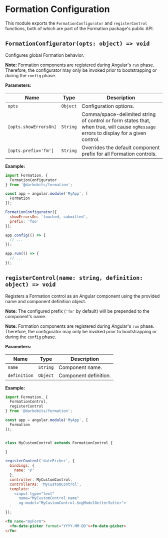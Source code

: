 # Formation Configuration

This module exports the `FormationConfigurator` and `registerControl` functions, both of which are part of the Formation package's public API.


## `FormationConfigurator(opts: object) => void`

Configures global Formation behavior.

**Note:** Formation components are registered during Angular's `run` phase. Therefore, the configurator may only be invoked prior to bootstrapping or during the `config` phase.

**Parameters:**

|Name|Type|Description|
|---|---|---|
|`opts`|`Object`|Configuration options.|
|`[opts.showErrorsOn]`|`String`|Comma/space-delimited string of control or form states that, when true, will cause `ngMessage` errors to display for a given control.|
|`[opts.prefix='fm']`|`String`|Overrides the default component prefix for all Formation controls.|

**Example:**

```js
import Formation, {
  FormationConfigurator
} from '@darkobits/formation';

const app = angular.module('MyApp', [
  Formation
]);

FormationConfigurator({
  showErrorsOn: 'touched, submitted',
  prefix: 'foo'
});

app.config(() => {
  // ...
});

app.run(() => {
  // ...
});
```

## `registerControl(name: string, definition: object) => void`

Registers a Formation control as an Angular component using the provided name and component definition object.

**Note:** The configured prefix (`'fm'` by default) will be prepended to the component's name.

**Note:** Formation components are registered during Angular's `run` phase. Therefore, the configurator may only be invoked prior to bootstrapping or during the `config` phase.

**Parameters:**

|Name|Type|Description|
|---|---|---|
|`name`|`String`|Component name.|
|`definition`|`Object`|Component definition.|

**Example:**

```js
import Formation, {
  FormationControl,
  registerControl
} from '@darkobits/formation';

const app = angular.module('MyApp', [
  Formation
]);


class MyCustomControl extends FormationControl {

}

registerControl('datePicker', {
  bindings: {
    name: '@'
  },
  controller: MyCustomControl,
  controllerAs: 'MyCustomControl',
  template: `
    <input type="text"
      name="MyCustomControl.name"
      ng-model="MyCustomControl.$ngModelGetterSetter">
  `
});
```

```html
<fm name="myForm">
  <fm-date-picker format="YYYY-MM-DD"><fm-date-picker>
</fm>
```
